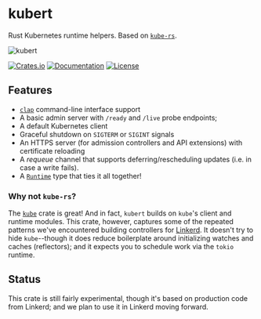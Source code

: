 # kubert

Rust Kubernetes runtime helpers. Based on [`kube-rs`][krs].

![kubert](https://user-images.githubusercontent.com/240738/154825590-5a94ca46-a453-4037-a738-26663b2c8630.png)

[![Crates.io][crate-badge]][crate-url]
[![Documentation][docs-badge]][docs-url]
[![License][lic-badge]](LICENSE)

[crate-badge]: https://img.shields.io/crates/v/kubert.svg
[crate-url]: https://crates.io/crates/kubert
[docs-badge]: https://docs.rs/kubert/badge.svg
[docs-url]: https://docs.rs/kubert
[docs-url]: https://img.shields.io/crates/l/kubert
[lic-badge]: https://img.shields.io/crates/l/kubert

## Features

* [`clap`](https://docs.rs/clap) command-line interface support
* A basic admin server with `/ready` and `/live` probe endpoints;
* A default Kubernetes client
* Graceful shutdown on `SIGTERM` or `SIGINT` signals
* An HTTPS server (for admission controllers and API extensions) with certificate reloading
* A _requeue_ channel that supports deferring/rescheduling updates (i.e. in case a write fails).
* A [`Runtime`][rt] type that ties it all together!

### Why not `kube-rs`?

The [`kube`][krs] crate is great! And in fact, `kubert` builds on `kube`'s client and runtime
modules. This crate, however, captures some of the repeated patterns we've encountered building
controllers for [Linkerd](https://github.com/linkerd/linkerd2). It doesn't try to hide
`kube`--though it does reduce boilerplate around initializing watches and caches (reflectors); and
it expects you to schedule work via the `tokio` runtime.

## Status

This crate is still fairly experimental, though it's based on production code from Linkerd; and we
plan to use it in Linkerd moving forward.

[krs]: https://docs.rs/kube
[rt]: https://docs.rs/kubert/latest/kubert/runtime/struct.Runtime.html
